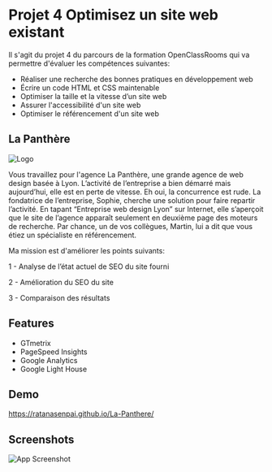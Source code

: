 
# Projet 4 Optimisez un site web existant

Il s'agit du projet 4 du parcours de la formation OpenClassRooms qui va permettre d'évaluer les compétences suivantes:

- Réaliser une recherche des bonnes pratiques en développement web
- Écrire un code HTML et CSS maintenable
- Optimiser la taille et la vitesse d’un site web
- Assurer l'accessibilité d'un site web
- Optimiser le référencement d'un site web


## La Panthère

![Logo](https://github.com/RatanaSenpai/La-Panthere/blob/main/banniere.png)

Vous travaillez pour l'agence La Panthère, une grande agence de web design basée à Lyon. L’activité de l’entreprise a bien démarré mais aujourd’hui, elle est en perte de vitesse. Eh oui, la concurrence est rude. La fondatrice de l’entreprise, Sophie, cherche une solution pour faire repartir l’activité. En tapant “Entreprise web design Lyon” sur Internet, elle s’aperçoit que le site de l’agence apparaît seulement en deuxième page des moteurs de recherche. Par chance, un de vos collègues, Martin, lui a dit que vous étiez un spécialiste en référencement.

Ma mission est d'améliorer les points suivants:

1 - Analyse de l’état actuel de SEO du site fourni

2 - Amélioration du SEO du site

3 - Comparaison des résultats
## Features

- GTmetrix
- PageSpeed Insights
- Google Analytics
- Google Light House


## Demo

https://ratanasenpai.github.io/La-Panthere/


## Screenshots

![App Screenshot](https://github.com/RatanaSenpai/La-Panthere/blob/main/screenshotLaPanthere.png)

